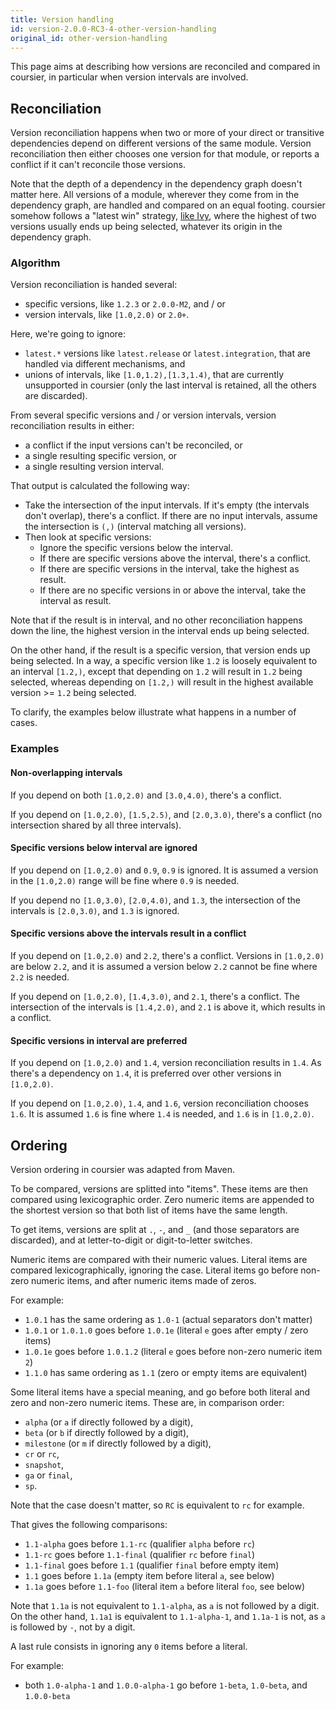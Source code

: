```yaml
---
title: Version handling
id: version-2.0.0-RC3-4-other-version-handling
original_id: other-version-handling
---
```


This page aims at describing how versions are reconciled and compared
in coursier, in particular when version intervals are involved.

## Reconciliation

Version reconciliation happens when two or more of your direct or
transitive dependencies depend on different versions of the same module.
Version reconciliation then either chooses one version for that module, or
reports a conflict if it can't reconcile those versions.

Note that the depth of a dependency in the dependency graph doesn't matter
here. All versions of a module, wherever they come from in the dependency
graph, are handled and compared on an equal footing. coursier somehow
follows a "latest win" strategy, [like Ivy](https://github.com/coursier/coursier/issues/418#issuecomment-487800709), where the highest of two versions
usually ends up being selected, whatever its origin in the dependency graph.

### Algorithm

Version reconciliation is handed several:
- specific versions, like `1.2.3` or `2.0.0-M2`, and / or
- version intervals, like `[1.0,2.0)` or `2.0+`.

Here, we're going to ignore:
- `latest.*` versions like `latest.release` or `latest.integration`, that are
  handled via different mechanisms, and
- unions of intervals, like `[1.0,1.2),[1.3,1.4)`, that are currently
  unsupported in coursier (only the last interval is retained, all the others
  are discarded).

From several specific versions and / or version intervals, version reconciliation
results in either:
- a conflict if the input versions can't be reconciled, or
- a single resulting specific version, or
- a single resulting version interval.

That output is calculated the following way:
- Take the intersection of the input intervals. If it's empty (the intervals
  don't overlap), there's a conflict. If there are no input intervals, assume
  the intersection is `(,)` (interval matching all versions).
- Then look at specific versions:
  - Ignore the specific versions below the interval.
  - If there are specific versions above the interval, there's a conflict.
  - If there are specific versions in the interval, take the highest as result.
  - If there are no specific versions in or above the interval, take the
    interval as result.

Note that if the result is in interval, and no other reconciliation happens
down the line, the highest version in the interval ends up being selected.

On the other hand, if the result is a specific version, that version ends up
being selected. In a way, a specific version like `1.2` is loosely equivalent
to an interval `[1.2,)`, except that depending on `1.2` will result in `1.2`
being selected, whereas depending on `[1.2,)` will result in the highest
available version >= `1.2` being selected.

To clarify, the examples below illustrate what happens in a number of cases.

### Examples

#### Non-overlapping intervals

If you depend on both `[1.0,2.0)` and `[3.0,4.0)`, there's a conflict.

If you depend on `[1.0,2.0)`, `[1.5,2.5)`, and `[2.0,3.0)`, there's a conflict
(no intersection shared by all three intervals).

#### Specific versions below interval are ignored

If you depend on `[1.0,2.0)` and `0.9`, `0.9` is ignored. It is assumed
a version in the `[1.0,2.0)` range will be fine where `0.9` is needed.

If you depend no `[1.0,3.0)`, `[2.0,4.0)`, and `1.3`, the intersection
of the intervals is `[2.0,3.0)`, and `1.3` is ignored.

#### Specific versions above the intervals result in a conflict

If you depend on `[1.0,2.0)` and `2.2`, there's a conflict. Versions in
`[1.0,2.0)` are below `2.2`, and it is assumed a version below `2.2` cannot
be fine where `2.2` is needed.

If you depend on `[1.0,2.0)`, `[1.4,3.0)`, and `2.1`, there's a conflict.
The intersection of the intervals is `[1.4,2.0)`, and `2.1` is above it,
which results in a conflict.

#### Specific versions in interval are preferred

If you depend on `[1.0,2.0)` and `1.4`, version reconciliation results in `1.4`.
As there's a dependency on `1.4`, it is preferred over other versions in `[1.0,2.0)`.

If you depend on `[1.0,2.0)`, `1.4`, and `1.6`, version reconciliation chooses `1.6`.
It is assumed `1.6` is fine where `1.4` is needed, and `1.6` is in `[1.0,2.0)`.

## Ordering

Version ordering in coursier was adapted from Maven.

To be compared, versions are splitted into "items". These items are then
compared using lexicographic order. Zero numeric items are appended to the
shortest version so that both list of items have the same length.

To get items, versions are split at `.`, `-`, and `_` (and those separators
are discarded), and at letter-to-digit or digit-to-letter switches.

Numeric items are compared with their numeric values. Literal items are compared
lexicographically, ignoring the case. Literal items go before non-zero numeric items, and after numeric items made of zeros.

For example:
- `1.0.1` has the same ordering as `1.0-1` (actual separators don't matter)
- `1.0.1` or `1.0.1.0` goes before `1.0.1e` (literal `e` goes after empty / zero items)
- `1.0.1e` goes before `1.0.1.2` (literal `e` goes before non-zero numeric item `2`)
- `1.1.0` has same ordering as `1.1` (zero or empty items are equivalent)

Some literal items have a special meaning, and go before both literal and
zero and non-zero numeric items. These are, in comparison order:
- `alpha` (or `a` if directly followed by a digit),
- `beta` (or `b` if directly followed by a digit),
- `milestone` (or `m` if directly followed by a digit),
- `cr` or `rc`,
- `snapshot`,
- `ga` or `final`,
- `sp`.

Note that the case doesn't matter, so `RC` is equivalent to `rc` for example.

That gives the following comparisons:
- `1.1-alpha` goes before `1.1-rc` (qualifier `alpha` before `rc`)
- `1.1-rc` goes before `1.1-final` (qualifier `rc` before `final`)
- `1.1-final` goes before `1.1` (qualifier `final` before empty item)
- `1.1` goes before `1.1a` (empty item before literal `a`, see below)
- `1.1a` goes before `1.1-foo` (literal item `a` before literal `foo`, see below)

Note that `1.1a` is not equivalent to `1.1-alpha`, as `a` is not followed
by a digit. On the other hand, `1.1a1` is equivalent to `1.1-alpha-1`,
and `1.1a-1` is not, as `a` is followed by `-`, not by a digit.

A last rule consists in ignoring any `0` items before a literal.

For example:
- both `1.0-alpha-1` and `1.0.0-alpha-1` go before `1-beta`, `1.0-beta`, and `1.0.0-beta`

